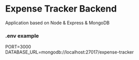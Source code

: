 # Expense Tracker Backend

Application based on Node & Express & MongoDB

### .env example

PORT=3000  
DATABASE_URL=mongodb://localhost:27017/expense-tracker